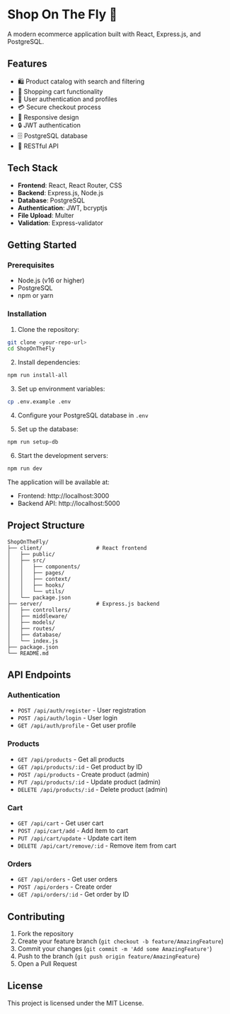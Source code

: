 # Shop On The Fly 🛒

A modern ecommerce application built with React, Express.js, and PostgreSQL.

## Features

- 🛍️ Product catalog with search and filtering
- 🛒 Shopping cart functionality
- 👤 User authentication and profiles
- 💳 Secure checkout process
- 📱 Responsive design
- 🔒 JWT authentication
- 🗄️ PostgreSQL database
- 🚀 RESTful API

## Tech Stack

- **Frontend**: React, React Router, CSS
- **Backend**: Express.js, Node.js
- **Database**: PostgreSQL
- **Authentication**: JWT, bcryptjs
- **File Upload**: Multer
- **Validation**: Express-validator

## Getting Started

### Prerequisites

- Node.js (v16 or higher)
- PostgreSQL
- npm or yarn

### Installation

1. Clone the repository:
```bash
git clone <your-repo-url>
cd ShopOnTheFly
```

2. Install dependencies:
```bash
npm run install-all
```

3. Set up environment variables:
```bash
cp .env.example .env
```

4. Configure your PostgreSQL database in `.env`

5. Set up the database:
```bash
npm run setup-db
```

6. Start the development servers:
```bash
npm run dev
```

The application will be available at:
- Frontend: http://localhost:3000
- Backend API: http://localhost:5000

## Project Structure

```
ShopOnTheFly/
├── client/                 # React frontend
│   ├── public/
│   ├── src/
│   │   ├── components/
│   │   ├── pages/
│   │   ├── context/
│   │   ├── hooks/
│   │   └── utils/
│   └── package.json
├── server/                 # Express.js backend
│   ├── controllers/
│   ├── middleware/
│   ├── models/
│   ├── routes/
│   ├── database/
│   └── index.js
├── package.json
└── README.md
```

## API Endpoints

### Authentication
- `POST /api/auth/register` - User registration
- `POST /api/auth/login` - User login
- `GET /api/auth/profile` - Get user profile

### Products
- `GET /api/products` - Get all products
- `GET /api/products/:id` - Get product by ID
- `POST /api/products` - Create product (admin)
- `PUT /api/products/:id` - Update product (admin)
- `DELETE /api/products/:id` - Delete product (admin)

### Cart
- `GET /api/cart` - Get user cart
- `POST /api/cart/add` - Add item to cart
- `PUT /api/cart/update` - Update cart item
- `DELETE /api/cart/remove/:id` - Remove item from cart

### Orders
- `GET /api/orders` - Get user orders
- `POST /api/orders` - Create order
- `GET /api/orders/:id` - Get order by ID

## Contributing

1. Fork the repository
2. Create your feature branch (`git checkout -b feature/AmazingFeature`)
3. Commit your changes (`git commit -m 'Add some AmazingFeature'`)
4. Push to the branch (`git push origin feature/AmazingFeature`)
5. Open a Pull Request

## License

This project is licensed under the MIT License. 